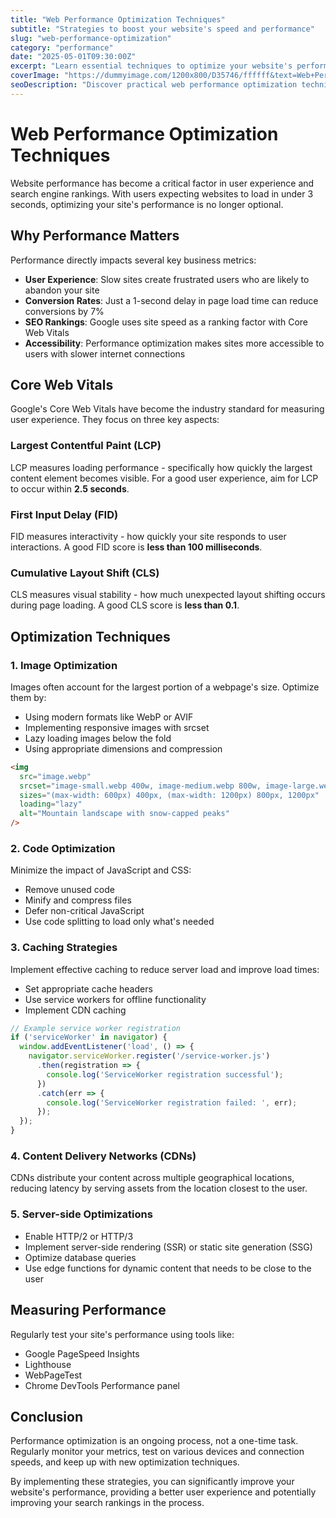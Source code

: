 ```yaml
---
title: "Web Performance Optimization Techniques"
subtitle: "Strategies to boost your website's speed and performance"
slug: "web-performance-optimization"
category: "performance"
date: "2025-05-01T09:30:00Z"
excerpt: "Learn essential techniques to optimize your website's performance and provide a better user experience."
coverImage: "https://dummyimage.com/1200x800/D35746/ffffff&text=Web+Performance"
seoDescription: "Discover practical web performance optimization techniques to improve loading times, Core Web Vitals scores, and user experience."
---
```


# Web Performance Optimization Techniques

Website performance has become a critical factor in user experience and search engine rankings. With users expecting websites to load in under 3 seconds, optimizing your site's performance is no longer optional.

## Why Performance Matters

Performance directly impacts several key business metrics:

- **User Experience**: Slow sites create frustrated users who are likely to abandon your site
- **Conversion Rates**: Just a 1-second delay in page load time can reduce conversions by 7%
- **SEO Rankings**: Google uses site speed as a ranking factor with Core Web Vitals
- **Accessibility**: Performance optimization makes sites more accessible to users with slower internet connections

## Core Web Vitals

Google's Core Web Vitals have become the industry standard for measuring user experience. They focus on three key aspects:

### Largest Contentful Paint (LCP)

LCP measures loading performance - specifically how quickly the largest content element becomes visible. For a good user experience, aim for LCP to occur within **2.5 seconds**.

### First Input Delay (FID)

FID measures interactivity - how quickly your site responds to user interactions. A good FID score is **less than 100 milliseconds**.

### Cumulative Layout Shift (CLS)

CLS measures visual stability - how much unexpected layout shifting occurs during page loading. A good CLS score is **less than 0.1**.

## Optimization Techniques

### 1. Image Optimization

Images often account for the largest portion of a webpage's size. Optimize them by:

- Using modern formats like WebP or AVIF
- Implementing responsive images with srcset
- Lazy loading images below the fold
- Using appropriate dimensions and compression

```html
<img 
  src="image.webp" 
  srcset="image-small.webp 400w, image-medium.webp 800w, image-large.webp 1200w"
  sizes="(max-width: 600px) 400px, (max-width: 1200px) 800px, 1200px"
  loading="lazy"
  alt="Mountain landscape with snow-capped peaks"
/>
```

### 2. Code Optimization

Minimize the impact of JavaScript and CSS:

- Remove unused code
- Minify and compress files
- Defer non-critical JavaScript
- Use code splitting to load only what's needed

### 3. Caching Strategies

Implement effective caching to reduce server load and improve load times:

- Set appropriate cache headers
- Use service workers for offline functionality
- Implement CDN caching

```javascript
// Example service worker registration
if ('serviceWorker' in navigator) {
  window.addEventListener('load', () => {
    navigator.serviceWorker.register('/service-worker.js')
      .then(registration => {
        console.log('ServiceWorker registration successful');
      })
      .catch(err => {
        console.log('ServiceWorker registration failed: ', err);
      });
  });
}
```

### 4. Content Delivery Networks (CDNs)

CDNs distribute your content across multiple geographical locations, reducing latency by serving assets from the location closest to the user.

### 5. Server-side Optimizations

- Enable HTTP/2 or HTTP/3
- Implement server-side rendering (SSR) or static site generation (SSG)
- Optimize database queries
- Use edge functions for dynamic content that needs to be close to the user

## Measuring Performance

Regularly test your site's performance using tools like:

- Google PageSpeed Insights
- Lighthouse
- WebPageTest
- Chrome DevTools Performance panel

## Conclusion

Performance optimization is an ongoing process, not a one-time task. Regularly monitor your metrics, test on various devices and connection speeds, and keep up with new optimization techniques.

By implementing these strategies, you can significantly improve your website's performance, providing a better user experience and potentially improving your search rankings in the process.